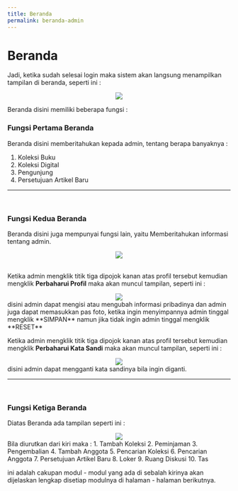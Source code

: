 ```yaml
---
title: Beranda
permalink: beranda-admin
---
```


# **Beranda**

Jadi, ketika sudah selesai login maka sistem akan langsung menampilkan tampilan di beranda, seperti ini :
<br>
<center><img src="{{site.baseurl}}/assets/img/beranda.PNG"></center>

Beranda disini memiliki beberapa fungsi :

### Fungsi Pertama Beranda 
Beranda disini memberitahukan kepada admin, tentang berapa banyaknya :
1. Koleksi Buku
2. Koleksi Digital
3. Pengunjung
4. Persetujuan Artikel Baru
<hr>
<br>

### Fungsi Kedua Beranda
Beranda disini juga mempunyai fungsi lain, yaitu Memberitahukan informasi tentang admin.
<center><img src="{{site.baseurl}}/assets/img/profil.PNG"></center>
<br>

Ketika admin mengklik titik tiga dipojok kanan atas profil tersebut kemudian mengklik **Perbaharui Profil** maka akan muncul tampilan, seperti ini :
<center><img src="{{site.baseurl}}/assets/img/perbaruiprofil.PNG"></center>
disini admin dapat mengisi atau mengubah informasi pribadinya dan admin juga dapat memasukkan pas foto, ketika ingin menyimpannya admin tinggal mengklik **SIMPAN** namun jika tidak ingin admin tinggal mengklik **RESET**

<br>

Ketika admin mengklik titik tiga dipojok kanan atas profil tersebut kemudian mengklik **Perbaharui Kata Sandi** maka akan muncul tampilan, seperti ini :
<center><img src="{{site.baseurl}}/assets/img/perbaruikatasandi.PNG"></center>
disini admin dapat mengganti kata sandinya bila ingin diganti.
<hr>
<br>

### Fungsi Ketiga Beranda
Diatas Beranda ada tampilan seperti ini :
<center><img src="{{site.baseurl}}/assets/img/cakupanmodul.PNG"></center>
Bila diurutkan dari kiri maka :
1. Tambah Koleksi
2. Peminjaman
3. Pengembalian
4. Tambah Anggota
5. Pencarian Koleksi
6. Pencarian Anggota
7. Persetujuan Artikel Baru
8. Loker
9. Ruang Diskusi
10. Tas
<br>

ini adalah cakupan modul - modul yang ada di sebalah kirinya akan dijelaskan lengkap disetiap modulnya di halaman - halaman berikutnya.




